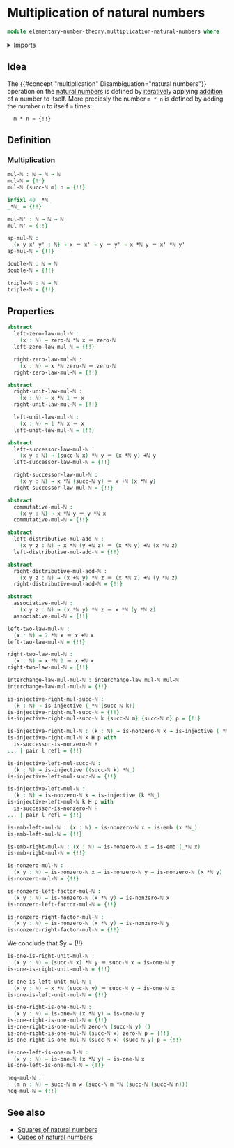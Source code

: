 # Multiplication of natural numbers

```agda
module elementary-number-theory.multiplication-natural-numbers where
```

<details><summary>Imports</summary>

```agda
open import elementary-number-theory.addition-natural-numbers
open import elementary-number-theory.equality-natural-numbers
open import elementary-number-theory.natural-numbers

open import foundation.action-on-identifications-binary-functions
open import foundation.action-on-identifications-functions
open import foundation.dependent-pair-types
open import foundation.embeddings
open import foundation.identity-types
open import foundation.injective-maps
open import foundation.interchange-law
open import foundation.negated-equality
```

</details>

## Idea

The {{#concept "multiplication" Disambiguation="natural numbers"}} operation on
the [natural numbers](elementary-number-theory.natural-numbers.md) is defined by
[iteratively](foundation.iterating-functions.md) applying
[addition](elementary-number-theory.addition-natural-numbers.md) of a number to
itself. More preciesly the number `m * n` is defined by adding the number `n` to
itself `m` times:

```text
  m * n = {!!}
```

## Definition

### Multiplication

```agda
mul-ℕ : ℕ → ℕ → ℕ
mul-ℕ = {!!}
mul-ℕ (succ-ℕ m) n = {!!}

infixl 40 _*ℕ_
_*ℕ_ = {!!}

mul-ℕ' : ℕ → ℕ → ℕ
mul-ℕ' = {!!}

ap-mul-ℕ :
  {x y x' y' : ℕ} → x ＝ x' → y ＝ y' → x *ℕ y ＝ x' *ℕ y'
ap-mul-ℕ = {!!}

double-ℕ : ℕ → ℕ
double-ℕ = {!!}

triple-ℕ : ℕ → ℕ
triple-ℕ = {!!}
```

## Properties

```agda
abstract
  left-zero-law-mul-ℕ :
    (x : ℕ) → zero-ℕ *ℕ x ＝ zero-ℕ
  left-zero-law-mul-ℕ = {!!}

  right-zero-law-mul-ℕ :
    (x : ℕ) → x *ℕ zero-ℕ ＝ zero-ℕ
  right-zero-law-mul-ℕ = {!!}

abstract
  right-unit-law-mul-ℕ :
    (x : ℕ) → x *ℕ 1 ＝ x
  right-unit-law-mul-ℕ = {!!}

  left-unit-law-mul-ℕ :
    (x : ℕ) → 1 *ℕ x ＝ x
  left-unit-law-mul-ℕ = {!!}

abstract
  left-successor-law-mul-ℕ :
    (x y : ℕ) → (succ-ℕ x) *ℕ y ＝ (x *ℕ y) +ℕ y
  left-successor-law-mul-ℕ = {!!}

  right-successor-law-mul-ℕ :
    (x y : ℕ) → x *ℕ (succ-ℕ y) ＝ x +ℕ (x *ℕ y)
  right-successor-law-mul-ℕ = {!!}

abstract
  commutative-mul-ℕ :
    (x y : ℕ) → x *ℕ y ＝ y *ℕ x
  commutative-mul-ℕ = {!!}

abstract
  left-distributive-mul-add-ℕ :
    (x y z : ℕ) → x *ℕ (y +ℕ z) ＝ (x *ℕ y) +ℕ (x *ℕ z)
  left-distributive-mul-add-ℕ = {!!}

abstract
  right-distributive-mul-add-ℕ :
    (x y z : ℕ) → (x +ℕ y) *ℕ z ＝ (x *ℕ z) +ℕ (y *ℕ z)
  right-distributive-mul-add-ℕ = {!!}

abstract
  associative-mul-ℕ :
    (x y z : ℕ) → (x *ℕ y) *ℕ z ＝ x *ℕ (y *ℕ z)
  associative-mul-ℕ = {!!}

left-two-law-mul-ℕ :
  (x : ℕ) → 2 *ℕ x ＝ x +ℕ x
left-two-law-mul-ℕ = {!!}

right-two-law-mul-ℕ :
  (x : ℕ) → x *ℕ 2 ＝ x +ℕ x
right-two-law-mul-ℕ = {!!}

interchange-law-mul-mul-ℕ : interchange-law mul-ℕ mul-ℕ
interchange-law-mul-mul-ℕ = {!!}

is-injective-right-mul-succ-ℕ :
  (k : ℕ) → is-injective (_*ℕ (succ-ℕ k))
is-injective-right-mul-succ-ℕ = {!!}
is-injective-right-mul-succ-ℕ k {succ-ℕ m} {succ-ℕ n} p = {!!}

is-injective-right-mul-ℕ : (k : ℕ) → is-nonzero-ℕ k → is-injective (_*ℕ k)
is-injective-right-mul-ℕ k H p with
  is-successor-is-nonzero-ℕ H
... | pair l refl = {!!}

is-injective-left-mul-succ-ℕ :
  (k : ℕ) → is-injective ((succ-ℕ k) *ℕ_)
is-injective-left-mul-succ-ℕ = {!!}

is-injective-left-mul-ℕ :
  (k : ℕ) → is-nonzero-ℕ k → is-injective (k *ℕ_)
is-injective-left-mul-ℕ k H p with
  is-successor-is-nonzero-ℕ H
... | pair l refl = {!!}

is-emb-left-mul-ℕ : (x : ℕ) → is-nonzero-ℕ x → is-emb (x *ℕ_)
is-emb-left-mul-ℕ = {!!}

is-emb-right-mul-ℕ : (x : ℕ) → is-nonzero-ℕ x → is-emb (_*ℕ x)
is-emb-right-mul-ℕ = {!!}

is-nonzero-mul-ℕ :
  (x y : ℕ) → is-nonzero-ℕ x → is-nonzero-ℕ y → is-nonzero-ℕ (x *ℕ y)
is-nonzero-mul-ℕ = {!!}

is-nonzero-left-factor-mul-ℕ :
  (x y : ℕ) → is-nonzero-ℕ (x *ℕ y) → is-nonzero-ℕ x
is-nonzero-left-factor-mul-ℕ = {!!}

is-nonzero-right-factor-mul-ℕ :
  (x y : ℕ) → is-nonzero-ℕ (x *ℕ y) → is-nonzero-ℕ y
is-nonzero-right-factor-mul-ℕ = {!!}
```

We conclude that $y = {!!}

```agda
is-one-is-right-unit-mul-ℕ :
  (x y : ℕ) → (succ-ℕ x) *ℕ y ＝ succ-ℕ x → is-one-ℕ y
is-one-is-right-unit-mul-ℕ = {!!}

is-one-is-left-unit-mul-ℕ :
  (x y : ℕ) → x *ℕ (succ-ℕ y) ＝ succ-ℕ y → is-one-ℕ x
is-one-is-left-unit-mul-ℕ = {!!}

is-one-right-is-one-mul-ℕ :
  (x y : ℕ) → is-one-ℕ (x *ℕ y) → is-one-ℕ y
is-one-right-is-one-mul-ℕ = {!!}
is-one-right-is-one-mul-ℕ zero-ℕ (succ-ℕ y) ()
is-one-right-is-one-mul-ℕ (succ-ℕ x) zero-ℕ p = {!!}
is-one-right-is-one-mul-ℕ (succ-ℕ x) (succ-ℕ y) p = {!!}

is-one-left-is-one-mul-ℕ :
  (x y : ℕ) → is-one-ℕ (x *ℕ y) → is-one-ℕ x
is-one-left-is-one-mul-ℕ = {!!}

neq-mul-ℕ :
  (m n : ℕ) → succ-ℕ m ≠ (succ-ℕ m *ℕ (succ-ℕ (succ-ℕ n)))
neq-mul-ℕ = {!!}
```

## See also

- [Squares of natural numbers](elementary-number-theory.squares-natural-numbers.md)
- [Cubes of natural numbers](elementary-number-theory.cubes-natural-numbers.md)
